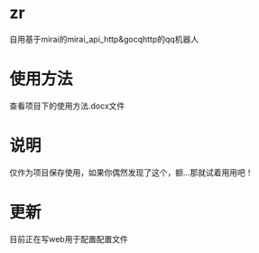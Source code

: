 # zr
自用基于mirai的mirai_api_http&amp;gocqhttp的qq机器人
# 使用方法
查看项目下的使用方法.docx文件
# 说明
仅作为项目保存使用，如果你偶然发现了这个，额...那就试着用用吧！
# 更新
目前正在写web用于配置配置文件
